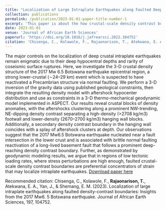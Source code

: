 ```yaml
---
title: "Localization of Large Intraplate Earthquakes along Faulted Deep-Reaching Density-Contrast Boundaries: Insights from the 2017 Mw6.5 Botswana Earthquake"
collection: publications
permalink: /publication/2023-01-01-paper-title-number-1
excerpt: 'This paper is about the how crustal-scale density contrast boundaries concentrate strain and localize intraplate earthquakes.'
date: 2023-01-01
venue: 'Journal of African Earth Sciences'
paperurl: 'https://doi.org/10.1016/j.jafrearsci.2022.104752'
citation: 'Chisenga, C., Kolawole, F., Rajaonarison, T., Atekwana, E. A., Yan, J., & Shemang, E. M. (2023). Localization of large intraplate earthquakes along faulted density-contrast boundaries: Insights from the 2017 Mw6. 5 Botswana earthquake. Journal of African Earth Sciences, 197, 104752. doi:'
---
```

The major controls on the localization of deep crustal intraplate earthquakes remain enigmatic due to their deep hypocentral depths and rarity of coseismic surface ruptures. Here, we investigate the 3-D crustal density structure of the 2017 Mw 6.5 Botswana earthquake epicentral region, a strong lower-crustal (∼24–29 km) event which is suspected to have reactivated a Precambrian structure via normal faulting. We perform a 3-D inversion of the gravity data using published geological constraints, then integrate the resulting density model with aftershock hypocenter distribution and use as constraints in a 3-D thermo-mechanical geodynamic model implemented in ASPECT. Our results reveal crustal blocks of density anomalies, with the aftershocks clustering along a prominent NW-trending, NE-dipping density contrast separating a high-density (>2708 kg/m3) footwall and lower-density (2670–2700 kg/m3) hanging wall blocks. Additionally, a secondary density contrast boundary in the hanging wall coincides with a splay of aftershock clusters at depth. Our observations suggest that the 2017 Mw6.5 Botswana earthquake nucleated near a fault intersection in the lower crust and is associated with brittle normal faulting reactivation of a long-lived basement fault that follows a prominent deep-reaching density contrast boundary. Further, as demonstrated by geodynamic modeling results, we argue that in regions of low tectonic loading rates, where stress perturbations are high enough, faulted crustal-scale density contrast boundaries are preferential concentrators of strain that may localize intraplate earthquakes.
[Download paper here](http://trajaona.github.io/files/Chisenga_etal_2023.pdf)

Recommended citation: Chisenga, C., Kolawole, F., **Rajaonarison, T.**, Atekwana, E. A., Yan, J., & Shemang, E. M. (2023). Localization of large intraplate earthquakes along faulted density-contrast boundaries: Insights from the 2017 Mw6. 5 Botswana earthquake. Journal of African Earth Sciences, 197, 104752.
